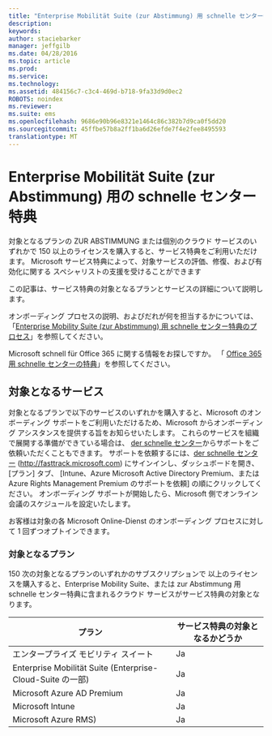 ```yaml
---
title: "Enterprise Mobilität Suite (zur Abstimmung) 用 schnelle センター特典のプロセス"
description: 
keywords: 
author: staciebarker
manager: jeffgilb
ms.date: 04/28/2016
ms.topic: article
ms.prod: 
ms.service: 
ms.technology: 
ms.assetid: 484156c7-c3c4-469d-b718-9fa33d9d0ec2
ROBOTS: noindex
ms.reviewer: 
ms.suite: ems
ms.openlocfilehash: 9686e90b96e8321e1464c86c382b7d9ca0f5dd20
ms.sourcegitcommit: 45ffbe57b8a2ff1ba6d26efde7f4e2fee8495593
translationtype: MT
---
```

# <a name="enterprise-mobility-suite-ems-fasttrack-"></a>Enterprise Mobilität Suite (zur Abstimmung) 用の schnelle センター特典
対象となるプランの ZUR ABSTIMMUNG または個別のクラウド サービスのいずれかで 150 以上のライセンスを購入すると、サービス特典をご利用いただけます。 Microsoft サービス特典によって、対象サービスの評価、修復、および有効化に関する スペシャリストの支援を受けることができます

この記事は、サービス特典の対象となるプランとサービスの詳細について説明します。

オンボーディング プロセスの説明、およびだれが何を担当するかについては、「[Enterprise Mobility Suite (zur Abstimmung) 用 schnelle センター特典のプロセス](fasttrack-center-benefit-process-for-enterprise-mobility-suite-ems.md)」を参照してください。

Microsoft schnell für Office 365 に関する情報をお探しですか。 「 [Office 365 用 schnelle センターの特典](https://technet.microsoft.com/library/office-365-onboarding-benefit.aspx)」を参照してください。

## <a name=""></a>対象となるサービス
対象となるプランで以下のサービスのいずれかを購入すると、Microsoft のオンボーディング サポートをご利用いただけるため、Microsoft からオンボーディング アシスタンスを提供する旨をお知らせいたします。 これらのサービスを組織で展開する準備ができている場合は、 [der schnelle センター](http://fasttrack.microsoft.com/)からサポートをご依頼いただくこともできます。 サポートを依頼するには、[der schnelle センター](http://fasttrack.microsoft.com/) (http://fasttrack.microsoft.com) にサインインし、ダッシュボードを開き、 [プラン] タブ、 [Intune、Azure Microsoft Active Directory Premium、または Azure Rights Management Premium のサポートを依頼] の順にクリックしてください。 オンボーディング サポートが開始したら、Microsoft 側でオンライン会議のスケジュールを設定いたします。

お客様は対象の各 Microsoft Online-Dienst のオンボーディング プロセスに対して 1 回ずつオプトインできます。

### <a name=""></a>対象となるプラン
150 次の対象となるプランのいずれかのサブスクリプションで 以上のライセンスを購入すると、Enterprise Mobility Suite、または zur Abstimmung 用 schnelle センター特典に含まれるクラウド サービスがサービス特典の対象となります。

|プラン|サービス特典の対象となるかどうか|
|--------|-------------------------------------|
|エンタープライズ モビリティ スイート|Ja|
|Enterprise Mobilität Suite (Enterprise-Cloud-Suite の一部)|Ja|
|Microsoft Azure AD Premium|Ja|
|Microsoft Intune|Ja|
|Microsoft Azure RMS)|Ja|
